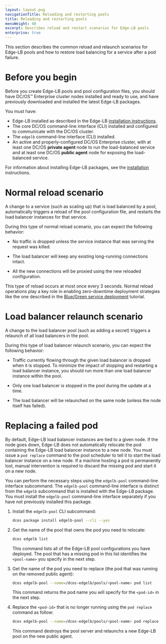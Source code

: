 ```yaml
---
layout: layout.pug
navigationTitle: Reloading and restarting pools
title: Reloading and restarting pools
menuWeight: 40
excerpt: Describes reload and restart scenarios for Edge-LB pools
enterprise: true
---
```


This section describes the common reload and relaunch scenarios for Edge-LB pools and how to restore load balancing for a service after a pod failure.

# Before you begin
Before you create Edge-LB pools and pool configuration files, you should have DC/OS&trade; Enterprise cluster nodes installed and ready to use, and have previously downloaded and installed the latest Edge-LB packages.

You must have:
* Edge-LB installed as described in the Edge-LB [installation instructions](/mesosphere/dcos/services/edge-lb/1.5/getting-started/installing).
* The core DC/OS command-line interface (CLI) installed and configured to communicate with the DC/OS cluster.
* The `edgelb` command-line interface (CLI) installed.
* An active and properly-configured DC/OS Enterprise cluster, with at least one DC/OS **private agent** node to run the load-balanced service and at least one DC/OS **public agent** node for exposing the load-balanced service.

For information about installing Edge-LB packages, see the [installation](/mesosphere/dcos/services/edge-lb/1.5/getting-started/installing/) instructions.

# Normal reload scenario
A change to a service (such as scaling up) that is load balanced by a pool, automatically triggers a reload of the pool configuration file, and restarts the load balancer instances for that service.

During this type of normal reload scenario, you can expect the following behavior:
* No traffic is dropped unless the service instance that was serving the request was killed.

* The load balancer will keep any existing long-running connections intact.

* All the new connections will be proxied using the new reloaded configuration.

This type of reload occurs at most once every 3 seconds. Normal reload operations play a key role in enabling zero-downtime deployment strategies like the one described in the [Blue/Green service deployment](/mesosphere/dcos/services/edge-lb/1.5/tutorials/blue-green-deploy) tutorial.

# Load balancer relaunch scenario
A change to the load balancer pool (such as adding a secret) triggers a relaunch of all load balancers in the pool.

During this type of load balancer relaunch scenario, you can expect the following behavior:
* Traffic currently flowing through the given load balancer is dropped when it is stopped. To minimize the impact of stopping and restarting a load balancer instance, you should run more than one load balancer instance within the pool.

* Only one load balancer is stopped in the pool during the update at a time.

* The load balancer will be relaunched on the same node (unless the node itself has failed).
<!--
<p class="message--warning"><strong> WARNING: </strong>The number of instances of load balancers cannot be scaled down. This limitation will be addressed in a future Edge-LB release.</p> -->

# Replacing a failed pod
By default, Edge-LB load balancer instances are tied to a given node. If the node goes down, Edge-LB does not automatically relocate the pod containing the Edge-LB load balancer instance to a new node. You must issue a `pod replace` command to the pool scheduler to tell it to start the load balancer instance on a new node. If a machine hosting a pod is permanently lost, manual intervention is required to discard the missing pod and start it on a new node.

You can perform the necessary steps using the `edgelb-pool` command-line interface subcommand. The `edgelb-pool` command-line interface is distinct from the `edgelb` subcommand that is installed with the Edge-LB package. You must install the `edgelb-pool` command-line interface separately if you have not previously installed this package.

1. Install the `edgelb-pool` CLI subcommand:

    ```bash
    dcos package install edgelb-pool --cli --yes
    ```

2. Get the name of the pool that owns the pod you need to relocate:

    ```bash
    dcos edgelb list
    ```

    This command lists all of the Edge-LB pool configurations you have deployed. The pool that has a missing pod in this list identifies the `<pool-name>` you specify in the next step.

3. Get the name of the pod you need to replace (the pod that was running on the removed public agent):

    ```bash
    dcos edgelb-pool --name=/dcos-edgelb/pools/<pool-name> pod list
    ```

    This command returns the pod name you will specify for the `<pod-id>` in the next step.

4. Replace the `<pod-id>` that is no longer running using the `pod replace` command as follow:

    ```bash
    dcos edgelb-pool --name=/dcos-edgelb/pools/<pool-name> pod replace <pod-id>
    ```

    This command destroys the pool server and relaunchs a new Edge-LB pool on the new public agent.
